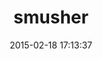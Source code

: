 ---
layout: post
title:  "smusher"
repo:   "grosser/smusher"
date:   2015-02-18 17:13:37
gemurl: http://github.com/grosser/smusher
---